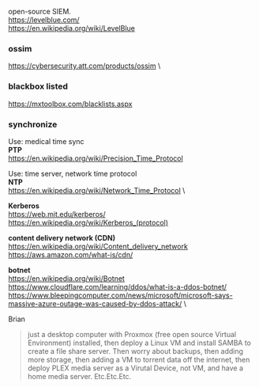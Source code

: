 open-source SIEM. \
https://levelblue.com/ \
https://en.wikipedia.org/wiki/LevelBlue
### ossim
https://cybersecurity.att.com/products/ossim \

### blackbox listed
https://mxtoolbox.com/blacklists.aspx

### synchronize 
Use: medical time sync \
__PTP__ \
https://en.wikipedia.org/wiki/Precision_Time_Protocol

Use: time server, network time protocol \
__NTP__ \
https://en.wikipedia.org/wiki/Network_Time_Protocol \

__Kerberos__ \
https://web.mit.edu/kerberos/ \
https://en.wikipedia.org/wiki/Kerberos_(protocol)

__content delivery network (CDN)__ \
https://en.wikipedia.org/wiki/Content_delivery_network \
https://aws.amazon.com/what-is/cdn/ 

__botnet__ \
https://en.wikipedia.org/wiki/Botnet \
https://www.cloudflare.com/learning/ddos/what-is-a-ddos-botnet/ \
https://www.bleepingcomputer.com/news/microsoft/microsoft-says-massive-azure-outage-was-caused-by-ddos-attack/ \






Brian
> just a desktop computer with Proxmox (free open source Virtual Environment) installed, then deploy a Linux VM and install SAMBA to create a file share server. Then worry about backups, then adding more storage, then adding a VM to torrent data off the internet, then deploy PLEX media server as a Virutal Device, not VM, and have a home media server. Etc.Etc.Etc.












